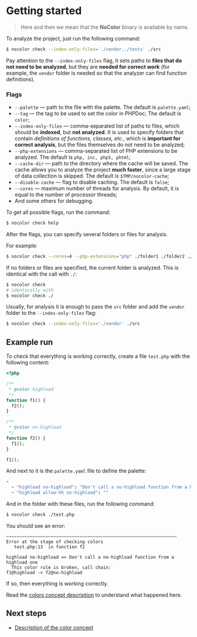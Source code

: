 # Getting started

> Here and then we mean that the **NoColor** binary is available by name.

To analyze the project, just run the following command:

```sh
$ nocolor check --index-only-files='./vendor,./tests' ./src
```

Pay attention to the `--index-only-files` flag, it sets paths to **files that do not need to be analyzed**, but they are **needed for correct work** (for example, the `vendor` folder is needed so that the analyzer can find function definitions).

### Flags

- `--palette` — path to the file with the palette. The default is `palette.yaml`;
- `--tag` — the tag to be used to set the color in PHPDoc; The default is `color`;
- `--index-only-files` — comma-separated list of paths to files, which should be **indexed**, but **not analyzed**. It is used to specify folders that contain *definitions of functions, classes, etc.*, which is **important for correct analysis**, but the files themselves do not need to be analyzed;
- `--php-extensions` — comma-separated list of PHP extensions to be analyzed. The default is `php, inc, php5, phtml`;
- `--cache-dir` — path to the directory where the cache will be saved. The cache allows you to analyze the project **much faster**, since a large stage of data collection is skipped. The default is `$TMP/nocolor-cache`;
- `--disable-cache` — flag to disable caching. The default is `false`;
- `--cores` — maximum number of threads for analysis. By default, it is equal to the number of processor threads;
- And some others for debugging.

To get all possible flags, run the command:

```sh
$ nocolor check help
```

After the flags, you can specify several folders or files for analysis.

For example:

```sh
$ nocolor check --cores=4 --php-extensions="php" ./folder1 ./folder2 ./folder3/file.php
```

If no folders or files are specified, the current folder is analyzed. This is identical with the call with `./`:

```sh
$ nocolor check
# identically with
$ nocolor check ./
```

Usually, for analysis it is enough to pass the `src` folder and add the `vendor` folder to the `--index-only-files` flag:

```sh
$ nocolor check --index-only-files='./vendor' ./src
```

## Example run

To check that everything is working correctly, create a file `test.php` with the following content:

```php
<?php

/** 
 * @color highload
 */
function f1() {
  f2();
}

/** 
 * @color no-highload
 */
function f2() {
  f1();
}

f1();
```

And next to it is the `palette.yaml` file to define the palette:

```yaml
-
  - "highload no-highload": "Don't call a no-highload function from a highload one"
  - "highload allow-hh no-highload": ""
```

And in the folder with these files, run the following command:

```sh
$ nocolor check ./test.php
```

You should see an error:

```
~~~~~~~~~~~~~~~~~~~~~~~~~~~~~~~~~~~~~~~~~~~~~~~~~~~~~~~~~~~~~~~~~
Error at the stage of checking colors
   test.php:13  in function f2

highload no-highload => Don't call a no-highload function from a highload one
  This color rule is broken, call chain:
f1@highload -> f2@no-highload
```

If so, then everything is working correctly.

Read the [colors concept description](https://github.com/vkcom/nocolor/blob/master/docs/concept_of_colors.md) to understand what happened here.

## Next steps

- [Description of the color concept](https://github.com/vkcom/nocolor/blob/master/docs/concept_of_colors.md)

